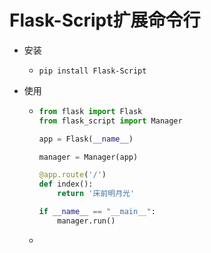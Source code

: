 # Flask-Script扩展命令行

- 安装

  - ```shell
    pip install Flask-Script
    ```

- 使用

  - ```python
    from flask import Flask
    from flask_script import Manager
    
    app = Flask(__name__)
    
    manager = Manager(app)
    
    @app.route('/')
    def index():
        return '床前明月光'
    
    if __name__ == "__main__":
        manager.run() 
    ```

  - 


